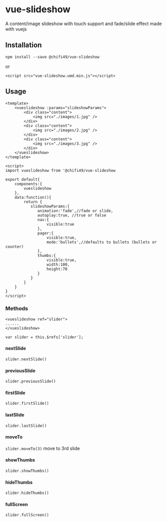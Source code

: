# vue-slideshow
A content/image slideshow with touch support and fade/slide effect made with vuejs

## Installation
`npm install --save @chifi49/vue-slideshow`

or

`<script src="vue-slideshow.umd.min.js"></script>`

## Usage
```
<template>
    <vueslideshow :params="slideshowParams">
        <div class="content">
            <img src="./images/1.jpg" />
        </div>
        <div class="content">
            <img src="./images/2.jpg" />
        </div>
        <div class="content">
            <img src="./images/3.jpg" />
        </div>
    </vueslideshow>
</template>

<script>
import vueslideshow from '@chifi49/vue-slideshow

export default{
    components:{
        vueslideshow
    },
    data:function(){
        return {
           slideshowParams:{
              animation:'fade',//fade or slide,
              autoplay:true, //true or false
              nav:{
                  visible:true
              },
              pager:{
                  visible:true,
                  mode:'bullets',//defaults to bullets (bullets or counter)
              },
              thumbs:{
                  visible:true,
                  width:100,
                  height:70
              }
           }
        }
    }
}
</script>

```

### Methods
```
<vueslideshow ref="slider">
......
</vueslideshow>

var slider = this.$refs['slider'];

```

#### nextSlide
`slider.nextSlide()`
#### previousSlide
`slider.previousSlide()`
#### firstSlide
`slider.firstSlide()`
#### lastSlide
`slider.lastSlide()`
#### moveTo
`slider.moveTo(3)` move to 3rd slide
#### showThumbs
`slider.showThumbs()`
#### hideThumbs
`slider.hideThumbs()`
#### fullScreen
`slider.fullScreen()`

